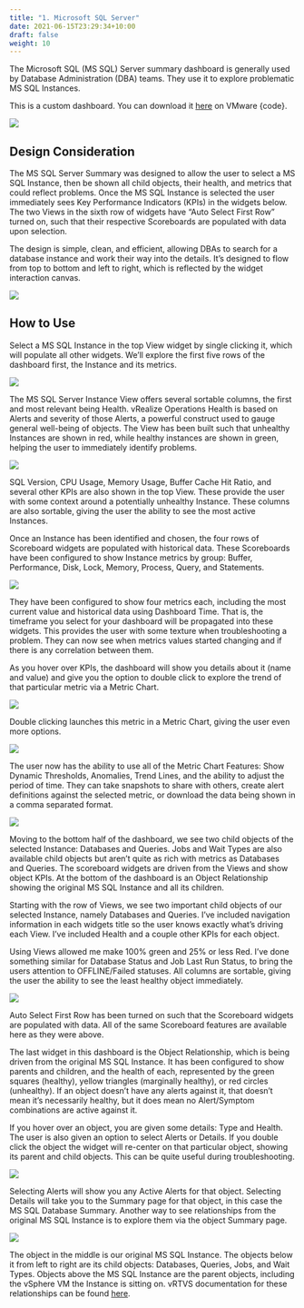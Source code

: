 ```yaml
---
title: "1. Microsoft SQL Server"
date: 2021-06-15T23:29:34+10:00
draft: false
weight: 10
---
```


The Microsoft SQL (MS SQL) Server summary dashboard is generally used by Database Administration (DBA) teams. They use it to explore problematic MS SQL Instances.

This is a custom dashboard. You can download it [here](https://code.vmware.com/samples?id=7580.) on VMware {code}.

![](3.8.1-fig-1.png)
 
## Design Consideration

The MS SQL Server Summary was designed to allow the user to select a MS SQL Instance, then be shown all child objects, their health, and metrics that could reflect problems. Once the MS SQL Instance is selected the user immediately sees Key Performance Indicators (KPIs) in the widgets below. The two Views in the sixth row of widgets have “Auto Select First Row” turned on, such that their respective Scoreboards are populated with data upon selection. 

The design is simple, clean, and efficient, allowing DBAs to search for a database instance and work their way into the details. It’s designed to flow from top to bottom and left to right, which is reflected by the widget interaction canvas.

![](3.8.1-fig-2.png)
 
## How to Use

Select a MS SQL Instance in the top View widget by single clicking it, which will populate all other widgets. We’ll explore the first five rows of the dashboard first, the Instance and its metrics.

![](3.8.1-fig-3.png)
 
The MS SQL Server Instance View offers several sortable columns, the first and most relevant being Health. vRealize Operations Health is based on Alerts and severity of those Alerts, a powerful construct used to gauge general well-being of objects. The View has been built such that unhealthy Instances are shown in red, while healthy instances are shown in green, helping the user to immediately identify problems.

![](3.8.1-fig-4.png)
 
SQL Version, CPU Usage, Memory Usage, Buffer Cache Hit Ratio, and several other KPIs are also shown in the top View. These provide the user with some context around a potentially unhealthy Instance. These columns are also sortable, giving the user the ability to see the most active Instances. 

Once an Instance has been identified and chosen, the four rows of Scoreboard widgets are populated with historical data. These Scoreboards have been configured to show Instance metrics by group: Buffer, Performance, Disk, Lock, Memory, Process, Query, and Statements.

![](3.8.1-fig-5.png)
 
They have been configured to show four metrics each, including the most current value and historical data using Dashboard Time. That is, the timeframe you select for your dashboard will be propagated into these widgets. This provides the user with some texture when troubleshooting a problem. They can now see when metrics values started changing and if there is any correlation between them.

As you hover over KPIs, the dashboard will show you details about it (name and value) and give you the option to double click to explore the trend of that particular metric via a Metric Chart.

![](3.8.1-fig-6.png)
 
Double clicking launches this metric in a Metric Chart, giving the user even more options.

![](3.8.1-fig-7.png)
 
The user now has the ability to use all of the Metric Chart Features: Show Dynamic Thresholds, Anomalies, Trend Lines, and the ability to adjust the period of time. They can take snapshots to share with others, create alert definitions against the selected metric, or download the data being shown in a comma separated format. 

![](3.8.1-fig-8.png)
 
Moving to the bottom half of the dashboard, we see two child objects of the selected Instance: Databases and Queries. Jobs and Wait Types are also available child objects but aren’t quite as rich with metrics as Databases and Queries. The scoreboard widgets are driven from the Views and show object KPIs. At the bottom of the dashboard is an Object Relationship showing the original MS SQL Instance and all its children. 

Starting with the row of Views, we see two important child objects of our selected Instance, namely Databases and Queries. I’ve included navigation information in each widgets title so the user knows exactly what’s driving each View. I’ve included Health and a couple other KPIs for each object. 

Using Views allowed me make 100% green and 25% or less Red. I’ve done something similar for Database Status and Job Last Run Status, to bring the users attention to OFFLINE/Failed statuses. All columns are sortable, giving the user the ability to see the least healthy object immediately.

![](3.8.1-fig-9.png)
 
Auto Select First Row has been turned on such that the Scoreboard widgets are populated with data. All of the same Scoreboard features are available here as they were above. 

The last widget in this dashboard is the Object Relationship, which is being driven from the original MS SQL Instance. It has been configured to show parents and children, and the health of each, represented by the green squares (healthy), yellow triangles (marginally healthy), or red circles (unhealthy). If an object doesn’t have any alerts against it, that doesn’t mean it’s necessarily healthy, but it does mean no Alert/Symptom combinations are active against it.

If you hover over an object, you are given some details: Type and Health. The user is also given an option to select Alerts or Details. If you double click the object the widget will re-center on that particular object, showing its parent and child objects. This can be quite useful during troubleshooting.

![](3.8.1-fig-10.png)
 
Selecting Alerts will show you any Active Alerts for that object. Selecting Details will take you to the Summary page for that object, in this case the MS SQL Database Summary. Another way to see relationships from the original MS SQL Instance is to explore them via the object Summary page.

![](3.8.1-fig-11.png)
 
The object in the middle is our original MS SQL Instance. The objects below it from left to right are its child objects: Databases, Queries, Jobs, and Wait Types. Objects above the MS SQL Instance are the parent objects, including the vSphere VM the Instance is sitting on. vRTVS documentation for these relationships can be found [here](https://docs.vmware.com/en/VMware-vRealize-True-Visibility-Suite/1.0/microsoft-sql-server/GUID-E83B417A-2E87-46E6-9827-DDF2E75D62D2.html).